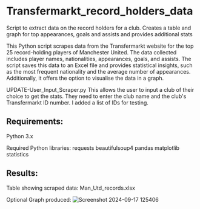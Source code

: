 # Transfermarkt_record_holders_data
Script to extract data on the record holders for a club. Creates a table and graph for top appearances, goals and assists and provides additional stats

This Python script scrapes data from the Transfermarkt website for the top 25 record-holding players of Manchester United. The data collected includes player names, nationalities, appearances, goals, and assists. The script saves this data to an Excel file and provides statistical insights, such as the most frequent nationality and the average number of appearances. Additionally, it offers the option to visualise the data in a graph.

UPDATE-User_Input_Scraper.py This allows the user to input a club of their choice to get the stats. They need to enter the club name and the club's Transfermarkt ID number. I added a list of IDs for testing. 

## Requirements:

Python 3.x

Required Python libraries:
requests
beautifulsoup4
pandas
matplotlib
statistics

## Results:
Table showing scraped data: Man_Utd_records.xlsx

Optional Graph produced:
![Screenshot 2024-09-17 125406](https://github.com/user-attachments/assets/28610dc9-1758-4639-8e7d-8530dc62a397)


